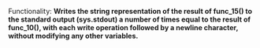 Functionality: **Writes the string representation of the result of func_15() to the standard output (sys.stdout) a number of times equal to the result of func_10(), with each write operation followed by a newline character, without modifying any other variables.**